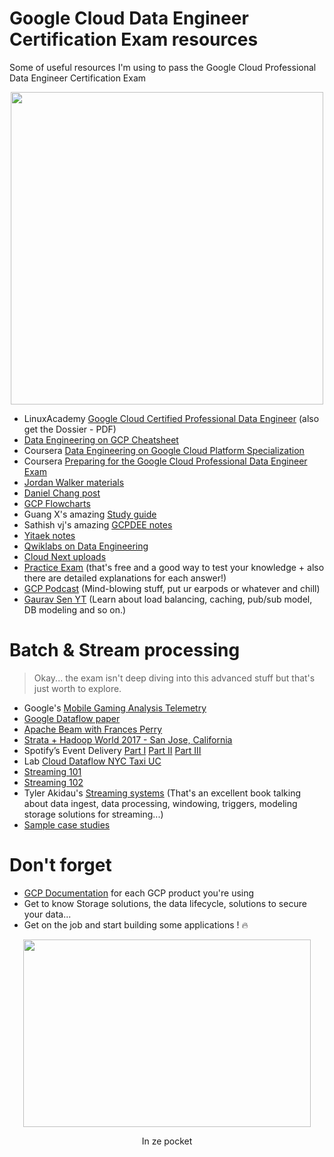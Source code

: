 # Google Cloud Data Engineer Certification Exam resources
Some of useful resources I'm using to pass the Google Cloud Professional Data Engineer Certification Exam

<p align="center">
  <img width="500" src="https://i.imgur.com/Ee2EAHT.jpg">
</p>

- LinuxAcademy [Google Cloud Certified Professional Data Engineer](https://linuxacademy.com/google-cloud-platform/training/course/name/google-cloud-data-engineer) (also get the Dossier - PDF)
- [Data Engineering on GCP Cheatsheet](https://github.com/ml874/Data-Engineering-on-GCP-Cheatsheet)
- Coursera [Data Engineering on Google Cloud Platform Specialization ](https://www.coursera.org/specializations/gcp-data-machine-learning)
- Coursera [Preparing for the Google Cloud Professional Data Engineer Exam](https://www.coursera.org/learn/preparing-cloud-professional-data-engineer-exam)
- [Jordan Walker materials](https://github.com/jorwalk/data-engineering-gcp)
- [Daniel Chang post](https://www.linkedin.com/pulse/google-cloud-professional-data-engineer-how-i-got-certified-chang/)
- [GCP Flowcharts](https://grumpygrace.dev/posts/gcp-flowcharts/)
- Guang X's amazing [Study guide](https://medium.com/weareservian/google-cloud-data-engineer-exam-study-guide-9afc80be2ee3)
- Sathish vj's amazing [GCPDEE notes](https://medium.com/@sathishvj/notes-from-my-google-cloud-professional-data-engineer-exam-530d11966aa0)
- [Yitaek notes](https://github.com/Leverege/gcp-data-engineer-exam/blob/master/Data%20Engineering%20Notes.pdf)
- [Qwiklabs on Data Engineering](https://www.qwiklabs.com/quests/25?locale=en)
- [Cloud Next uploads](https://www.youtube.com/user/googlecloudplatform)
- [Practice Exam](https://cloud.google.com/certification/practice-exam/data-engineer) (that's free and a good way to test your knowledge + also there are detailed explanations for each answer!)
- [GCP Podcast](https://www.gcppodcast.com/) (Mind-blowing stuff, put ur earpods or whatever and chill)
- [Gaurav Sen YT](https://www.youtube.com/channel/UCRPMAqdtSgd0Ipeef7iFsKw) (Learn about load balancing, caching, pub/sub model, DB modeling and so on.)

# Batch & Stream processing

> Okay... the exam isn't deep diving into this advanced stuff but that's just worth to explore.

- Google's [Mobile Gaming Analysis Telemetry](https://cloud.google.com/solutions/mobile/mobile-gaming-analysis-telemetry)
- [Google Dataflow paper](https://ai.google/research/pubs/pub43864)
- [Apache Beam with Frances Perry](https://dev.to/sedaily/apache-beam-with-frances-perry)
- [Strata + Hadoop World 2017 - San Jose, California](https://learning.oreilly.com/videos/strata-hadoop/9781491976166/9781491976166-video301620)
- Spotify’s Event Delivery [Part I](https://labs.spotify.com/2016/02/25/spotifys-event-delivery-the-road-to-the-cloud-part-i/)
 [Part II](https://labs.spotify.com/2016/03/03/spotifys-event-delivery-the-road-to-the-cloud-part-ii/)
 [Part III](https://labs.spotify.com/2016/03/10/spotifys-event-delivery-the-road-to-the-cloud-part-iii/)
 - Lab [Cloud Dataflow NYC Taxi UC](https://codelabs.developers.google.com/codelabs/cloud-dataflow-nyc-taxi-tycoon/#0)
- [Streaming 101](https://www.oreilly.com/ideas/the-world-beyond-batch-streaming-101)
- [Streaming 102](https://www.oreilly.com/ideas/the-world-beyond-batch-streaming-102)
- Tyler Akidau's [Streaming systems](http://streamingsystems.net/) (That's an excellent book talking about data ingest, data processing, windowing, triggers, modeling storage solutions for streaming...)
- [Sample case studies](https://cloud.google.com/certification/guides/professional-cloud-architect/)


# Don't forget
- [GCP Documentation](https://cloud.google.com/docs/) for each GCP product you're using
- Get to know Storage solutions, the data lifecycle, solutions to secure your data...
- Get on the job and start building some applications ! :fire:

<p align="center">
  <img width="460" height="300" src="https://i.imgur.com/GoQrzO4.jpg">
</p>

 <p align="center">In ze pocket</p>
